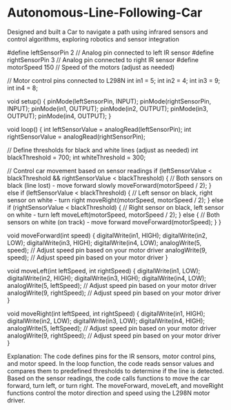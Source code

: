 # Autonomous-Line-Following-Car
Designed and built a Car to navigate a path using infrared sensors and control algorithms, exploring robotics and sensor integration

#define leftSensorPin  2  // Analog pin connected to left IR sensor
#define rightSensorPin 3  // Analog pin connected to right IR sensor
#define motorSpeed     150 // Speed of the motors (adjust as needed)

// Motor control pins connected to L298N
int in1 = 5;
int in2 = 4;
int in3 = 9;
int in4 = 8;

void setup() {
  pinMode(leftSensorPin, INPUT);
  pinMode(rightSensorPin, INPUT);
  pinMode(in1, OUTPUT);
  pinMode(in2, OUTPUT);
  pinMode(in3, OUTPUT);
  pinMode(in4, OUTPUT);
}

void loop() {
  int leftSensorValue = analogRead(leftSensorPin);
  int rightSensorValue = analogRead(rightSensorPin);

  // Define thresholds for black and white lines (adjust as needed)
  int blackThreshold = 700;
  int whiteThreshold = 300;

  // Control car movement based on sensor readings
  if (leftSensorValue < blackThreshold && rightSensorValue < blackThreshold) {
    // Both sensors on black (line lost) - move forward slowly
    moveForward(motorSpeed / 2);
  } else if (leftSensorValue < blackThreshold) {
    // Left sensor on black, right sensor on white - turn right
    moveRight(motorSpeed, motorSpeed / 2);
  } else if (rightSensorValue < blackThreshold) {
    // Right sensor on black, left sensor on white - turn left
    moveLeft(motorSpeed, motorSpeed / 2);
  } else {
    // Both sensors on white (on track) - move forward
    moveForward(motorSpeed);
  }
}

void moveForward(int speed) {
  digitalWrite(in1, HIGH);
  digitalWrite(in2, LOW);
  digitalWrite(in3, HIGH);
  digitalWrite(in4, LOW);
  analogWrite(5, speed);  // Adjust speed pin based on your motor driver
  analogWrite(9, speed);  // Adjust speed pin based on your motor driver
}

void moveLeft(int leftSpeed, int rightSpeed) {
  digitalWrite(in1, LOW);
  digitalWrite(in2, HIGH);
  digitalWrite(in3, HIGH);
  digitalWrite(in4, LOW);
  analogWrite(5, leftSpeed);  // Adjust speed pin based on your motor driver
  analogWrite(9, rightSpeed);  // Adjust speed pin based on your motor driver
}

void moveRight(int leftSpeed, int rightSpeed) {
  digitalWrite(in1, HIGH);
  digitalWrite(in2, LOW);
  digitalWrite(in3, LOW);
  digitalWrite(in4, HIGH);
  analogWrite(5, leftSpeed);  // Adjust speed pin based on your motor driver
  analogWrite(9, rightSpeed);  // Adjust speed pin based on your motor driver
}

Explanation: 
            The code defines pins for the IR sensors, motor control pins, and motor speed.
            In the loop function, the code reads sensor values and compares them to predefined thresholds to determine if the line is detected.
            Based on the sensor readings, the code calls functions to move the car forward, turn left, or turn right.
            The moveForward, moveLeft, and moveRight functions control the motor direction and speed using the L298N motor driver.
